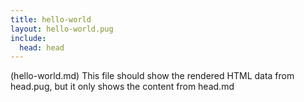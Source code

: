```yaml
---
title: hello-world
layout: hello-world.pug
include:
  head: head
---
```


(hello-world.md) This file should show the rendered HTML data from head.pug, but it only shows the content from head.md